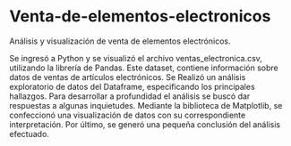 # Venta-de-elementos-electronicos
Análisis y visualización de venta de elementos electrónicos.

Se ingresó a Python y se visualizó el archivo ventas_electronica.csv, utilizando la librería de Pandas. Este dataset, contiene información sobre datos de ventas de artículos electrónicos. Se Realizó un análisis exploratorio de datos del Dataframe, especificando los principales hallazgos. Para desarrollar a profundidad el análisis se buscó dar respuestas a algunas inquietudes. 
Mediante la biblioteca de Matplotlib, se confeccionó una visualización de datos con su correspondiente interpretación. 
Por último, se generó una pequeña conclusión del análisis efectuado.
